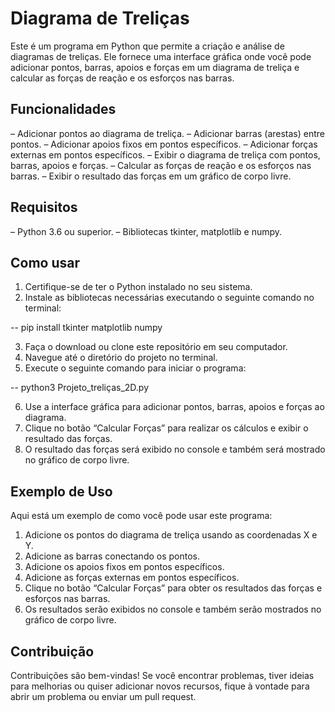 # Diagrama de Treliças

Este é um programa em Python que permite a criação e análise de diagramas de treliças. Ele fornece uma interface gráfica onde você pode adicionar pontos, barras, apoios e forças em um diagrama de treliça e calcular as forças de reação e os esforços nas barras.

## Funcionalidades

– Adicionar pontos ao diagrama de treliça.
– Adicionar barras (arestas) entre pontos.
– Adicionar apoios fixos em pontos específicos.
– Adicionar forças externas em pontos específicos.
– Exibir o diagrama de treliça com pontos, barras, apoios e forças.
– Calcular as forças de reação e os esforços nas barras.
– Exibir o resultado das forças em um gráfico de corpo livre.

## Requisitos

– Python 3.6 ou superior.
– Bibliotecas tkinter, matplotlib e numpy.

## Como usar

1. Certifique-se de ter o Python instalado no seu sistema.
2. Instale as bibliotecas necessárias executando o seguinte comando no terminal:

 

-- pip install tkinter matplotlib numpy

3. Faça o download ou clone este repositório em seu computador.
4. Navegue até o diretório do projeto no terminal.
5. Execute o seguinte comando para iniciar o programa:

 

-- python3 Projeto_treliças_2D.py

6. Use a interface gráfica para adicionar pontos, barras, apoios e forças ao diagrama.
7. Clique no botão “Calcular Forças” para realizar os cálculos e exibir o resultado das forças.
8. O resultado das forças será exibido no console e também será mostrado no gráfico de corpo livre.

## Exemplo de Uso

Aqui está um exemplo de como você pode usar este programa:

1. Adicione os pontos do diagrama de treliça usando as coordenadas X e Y.
2. Adicione as barras conectando os pontos.
3. Adicione os apoios fixos em pontos específicos.
4. Adicione as forças externas em pontos específicos.
5. Clique no botão “Calcular Forças” para obter os resultados das forças e esforços nas barras.
6. Os resultados serão exibidos no console e também serão mostrados no gráfico de corpo livre.

## Contribuição

Contribuições são bem-vindas! Se você encontrar problemas, tiver ideias para melhorias ou quiser adicionar novos recursos, fique à vontade para abrir um problema ou enviar um pull request.

